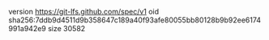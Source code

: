 version https://git-lfs.github.com/spec/v1
oid sha256:7ddb9d4511d9b358647c189a40f93afe80055bb80128b9b92ee6174991a942e9
size 30582
